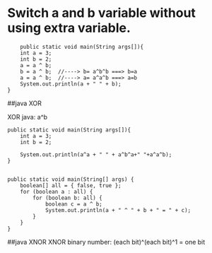 # Switch a and b variable without using extra variable.

		public static void main(String args[]){
		int a = 3;
		int b = 2;
		a = a ^ b;
		b = a ^ b;  //----> b= a^b^b ===> b=a
		a = a ^ b;  //----> a= a^a^b ===> a=b
		System.out.println(a + " " + b);
	}
	
	
##java XOR

XOR     java:  a^b
	
	public static void main(String args[]){
		int a = 3;
		int b = 2;
 
		System.out.println(a^a + " " + a^b^a+" "+a^a^b);
	}
	
	
	public static void main(String[] args) {
		boolean[] all = { false, true };
		for (boolean a : all) {
			for (boolean b: all) {
				boolean c = a ^ b;
				System.out.println(a + " ^ " + b + " = " + c);
			}
		}
	}

	

##java XNOR
XNOR   binary number:   (each bit)^(each bit)^1 = one bit
